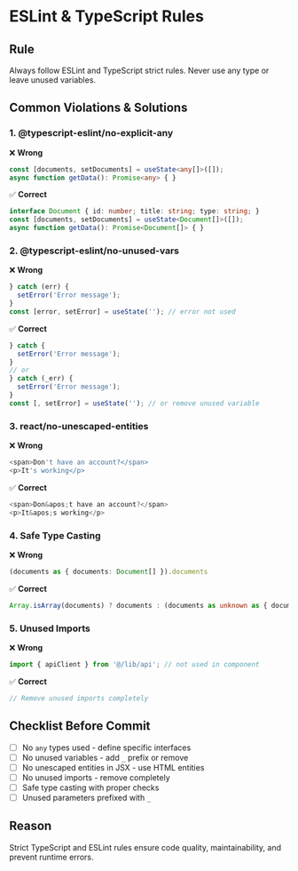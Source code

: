 # ESLint & TypeScript Rules

## Rule
Always follow ESLint and TypeScript strict rules. Never use any type or leave unused variables.

## Common Violations & Solutions

### 1. @typescript-eslint/no-explicit-any
❌ **Wrong**
```typescript
const [documents, setDocuments] = useState<any[]>([]);
async function getData(): Promise<any> { }
```

✅ **Correct**
```typescript
interface Document { id: number; title: string; type: string; }
const [documents, setDocuments] = useState<Document[]>([]);
async function getData(): Promise<Document[]> { }
```

### 2. @typescript-eslint/no-unused-vars
❌ **Wrong**
```typescript
} catch (err) {
  setError('Error message');
}
const [error, setError] = useState(''); // error not used
```

✅ **Correct**
```typescript
} catch {
  setError('Error message');
}
// or
} catch (_err) {
  setError('Error message');
}
const [, setError] = useState(''); // or remove unused variable
```

### 3. react/no-unescaped-entities
❌ **Wrong**
```typescript
<span>Don't have an account?</span>
<p>It's working</p>
```

✅ **Correct**
```typescript
<span>Don&apos;t have an account?</span>
<p>It&apos;s working</p>
```

### 4. Safe Type Casting
❌ **Wrong**
```typescript
(documents as { documents: Document[] }).documents
```

✅ **Correct**
```typescript
Array.isArray(documents) ? documents : (documents as unknown as { documents: Document[] }).documents
```

### 5. Unused Imports
❌ **Wrong**
```typescript
import { apiClient } from '@/lib/api'; // not used in component
```

✅ **Correct**
```typescript
// Remove unused imports completely
```

## Checklist Before Commit
- [ ] No `any` types used - define specific interfaces
- [ ] No unused variables - add `_` prefix or remove
- [ ] No unescaped entities in JSX - use HTML entities
- [ ] No unused imports - remove completely
- [ ] Safe type casting with proper checks
- [ ] Unused parameters prefixed with `_`

## Reason
Strict TypeScript and ESLint rules ensure code quality, maintainability, and prevent runtime errors.